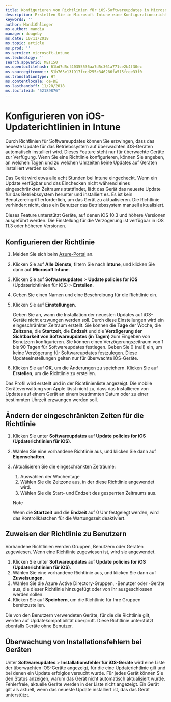 ```yaml
---
title: Konfigurieren von Richtlinien für iOS-Softwareupdates in Microsoft Intune – Azure | Microsoft-Dokumentation
description: Erstellen Sie in Microsoft Intune eine Konfigurationsrichtlinie, oder fügen Sie eine hinzu, um einzuschränken, wann Softwareupdates auf iOS-Geräten, die von Intune verwaltet oder überwacht werden, automatisch installiert werden. Sie können auswählen, an welchem Datum und zu welcher Uhrzeit Updates nicht installiert werden sollen. Sie können diese Richtlinie ebenfalls Gruppen, Benutzern oder Geräten zuweisen oder Überprüfungen auf Installationsfehler durchführen.
keywords: ''
author: MandiOhlinger
ms.author: mandia
manager: dougeby
ms.date: 10/11/2018
ms.topic: article
ms.prod: ''
ms.service: microsoft-intune
ms.technology: ''
search.appverid: MET150
ms.openlocfilehash: 61bd7d5cf40355536aa7d5c361a771ce2b4f30ec
ms.sourcegitcommit: 51b763e131917fccd255c346286fa515fcee33f0
ms.translationtype: HT
ms.contentlocale: de-DE
ms.lasthandoff: 11/20/2018
ms.locfileid: "52189876"
---
```

# <a name="configure-ios-update-policies-in-intune"></a>Konfigurieren von iOS-Updaterichtlinien in Intune

Durch Richtlinien für Softwareupdates können Sie erzwingen, dass das neueste Update für das Betriebssystem auf überwachten iOS-Geräten automatisch installiert wird. Dieses Feature steht nur für überwachte Geräte zur Verfügung. Wenn Sie eine Richtlinie konfigurieren, können Sie angeben, an welchen Tagen und zu welchen Uhrzeiten keine Updates auf Geräten installiert werden sollen. 

Das Gerät wird etwa alle acht Stunden bei Intune eingecheckt. Wenn ein Update verfügbar und das Einchecken nicht während eines eingeschränkten Zeitraums stattfindet, lädt das Gerät das neueste Update für das Betriebssystem herunter und installiert es. Es ist kein Benutzereingriff erforderlich, um das Gerät zu aktualisieren. Die Richtlinie verhindert nicht, dass ein Benutzer das Betriebssystem manuell aktualisiert.

Dieses Feature unterstützt Geräte, auf denen iOS 10.3 und höhere Versionen ausgeführt werden. Die Einstellung für die Verzögerung ist verfügbar in iOS 11.3 oder höheren Versionen.

## <a name="configure-the-policy"></a>Konfigurieren der Richtlinie
1. Melden Sie sich beim [Azure-Portal](https://portal.azure.com) an.
2. Klicken Sie auf **Alle Dienste**, filtern Sie nach **Intune**, und klicken Sie dann auf **Microsoft Intune**.
3. Klicken Sie auf **Softwareupdates** > **Update policies for iOS** (Updaterichtlinien für iOS)  > **Erstellen**.
4. Geben Sie einen Namen und eine Beschreibung für die Richtlinie ein.
5. Klicken Sie auf **Einstellungen**. 

    Geben Sie an, wann die Installation der neuesten Updates auf iOS-Geräte nicht erzwungen werden soll. Durch diese Einstellungen wird ein eingeschränkter Zeitraum erstellt. Sie können die **Tage** der Woche, die **Zeitzone**, die **Startzeit**, die **Endzeit** und die **Verzögerung der Sichtbarkeit von Softwareupdates (in Tagen)** zum Eingeben von Benutzern konfigurieren. Sie können einen Verzögerungszeitraum von 1 bis 90 Tagen für Softwareupdates festlegen. Geben Sie 0 (null) ein, um keine Verzögerung für Softwareupdates festzulegen. Diese Updateeinstellungen gelten nur für überwachte iOS-Geräte.

6. Klicken Sie auf **OK**, um die Änderungen zu speichern. Klicken Sie auf **Erstellen**, um die Richtlinie zu erstellen.

Das Profil wird erstellt und in der Richtlinienliste angezeigt. Die mobile Geräteverwaltung von Apple lässt nicht zu, dass das Installieren von Updates auf einem Gerät an einem bestimmten Datum oder zu einer bestimmten Uhrzeit erzwungen werden soll. 

## <a name="change-the-restricted-times-for-the-policy"></a>Ändern der eingeschränkten Zeiten für die Richtlinie

1. Klicken Sie unter **Softwareupdates** auf **Update policies for iOS (Updaterichtlinien für iOS)**.
2. Wählen Sie eine vorhandene Richtlinie aus, und klicken Sie dann auf **Eigenschaften**.
3. Aktualisieren Sie die eingeschränkten Zeiträume:

    1. Auswählen der Wochentage
    2. Wählen Sie die Zeitzone aus, in der diese Richtlinie angewendet wird.
    3. Wählen Sie die Start- und Endzeit des gesperrten Zeitraums aus.

    > [!NOTE]
    > Wenn die **Startzeit** und die **Endzeit** auf 0 Uhr festgelegt werden, wird das Kontrollkästchen für die Wartungszeit deaktiviert.

## <a name="assign-the-policy-to-users"></a>Zuweisen der Richtlinie zu Benutzern

Vorhandene Richtlinien werden Gruppen, Benutzern oder Geräten zugewiesen. Wenn eine Richtlinie zugewiesen ist, wird sie angewendet.

1. Klicken Sie unter **Softwareupdates** auf **Update policies for iOS (Updaterichtlinien für iOS)**.
2. Wählen Sie eine vorhandene Richtlinie aus, und klicken Sie dann auf **Zuweisungen**. 
3. Wählen Sie die Azure Active Directory-Gruppen, -Benutzer oder -Geräte aus, die dieser Richtlinie hinzugefügt oder von ihr ausgeschlossen werden sollen.
4. Klicken Sie auf **Speichern**, um die Richtlinie für Ihre Gruppen bereitzustellen.

Die von den Benutzern verwendeten Geräte, für die die Richtlinie gilt, werden auf Updatekompatibilität überprüft. Diese Richtlinie unterstützt ebenfalls Geräte ohne Benutzer.

## <a name="monitor-device-installation-failures"></a>Überwachung von Installationsfehlern bei Geräten
Unter <!-- 1352223 -->
**Softwareupdates** > **Installationsfehler für iOS-Geräte** wird eine Liste der überwachten iOS-Geräte angezeigt, für die eine Updaterichtlinie gilt und bei denen ein Update erfolglos versucht wurde. Für jedes Gerät können Sie den Status anzeigen, warum das Gerät nicht automatisch aktualisiert wurde. Fehlerfreie, aktuelle Geräte werden in der Liste nicht angezeigt. Ein Gerät gilt als aktuell, wenn das neueste Update installiert ist, das das Gerät unterstützt.

